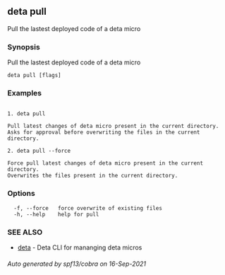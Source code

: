 ## deta pull

Pull the lastest deployed code of a deta micro

### Synopsis

Pull the lastest deployed code of a deta micro

```
deta pull [flags]
```

### Examples

```

1. deta pull

Pull latest changes of deta micro present in the current directory. 
Asks for approval before overwriting the files in the current directory.

2. deta pull --force

Force pull latest changes of deta micro present in the current directory.
Overwrites the files present in the current directory.
```

### Options

```
  -f, --force   force overwrite of existing files
  -h, --help    help for pull
```

### SEE ALSO

* [deta](deta.md)	 - Deta CLI for mananging deta micros

###### Auto generated by spf13/cobra on 16-Sep-2021
